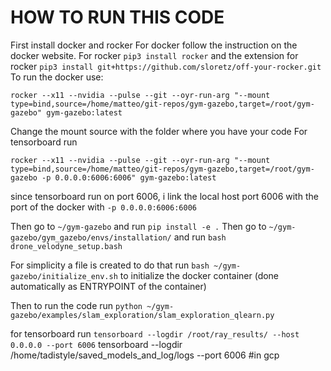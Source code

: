 # HOW TO RUN THIS CODE

First install docker and rocker
For docker follow the instruction on the docker website.
For rocker 
```pip3 install rocker```
and the extension for rocker
```pip3 install git+https://github.com/sloretz/off-your-rocker.git```
To run the docker use:
```shell
rocker --x11 --nvidia --pulse --git --oyr-run-arg "--mount type=bind,source=/home/matteo/git-repos/gym-gazebo,target=/root/gym-gazebo" gym-gazebo:latest
```
Change the mount source with the folder where you have your code
For tensorboard run 
```shell
rocker --x11 --nvidia --pulse --git --oyr-run-arg "--mount type=bind,source=/home/matteo/git-repos/gym-gazebo,target=/root/gym-gazebo -p 0.0.0.0:6006:6006" gym-gazebo:latest
```
since tensorboard run on port 6006, i link the local host port 6006 with the port of the docker with ```-p 0.0.0.0:6006:6006```

Then go to ```~/gym-gazebo``` and run ```pip install -e .```
Then go to ```~/gym-gazebo/gym_gazebo/envs/installation/``` and run ```bash drone_velodyne_setup.bash```

For simplicity a file is created to do that run ```bash ~/gym-gazebo/initialize_env.sh``` to initialize the docker container (done automatically as ENTRYPOINT of the container)


Then to run the code run ```python ~/gym-gazebo/examples/slam_exploration/slam_exploration_qlearn.py```

for tensorboard run
```tensorboard --logdir /root/ray_results/ --host 0.0.0.0 --port 6006```
tensorboard --logdir /home/tadistyle/saved_models_and_log/logs --port 6006   #in gcp
